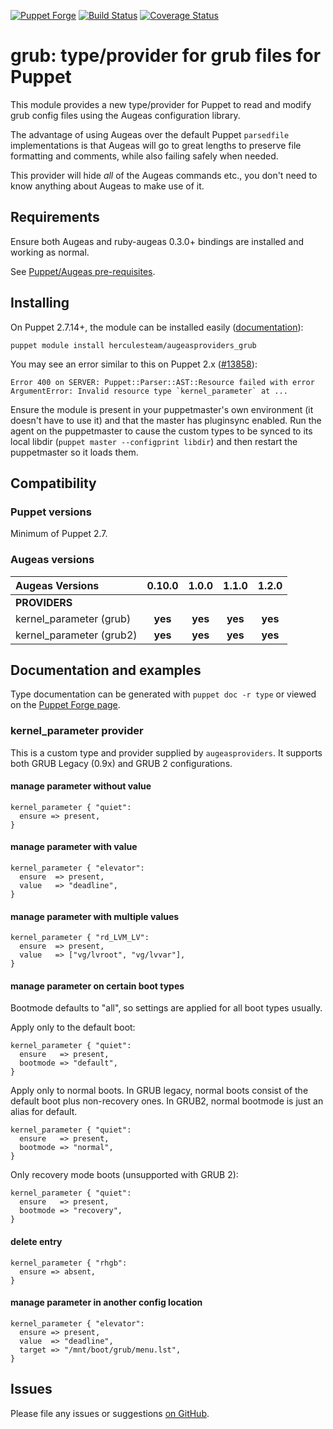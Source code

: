 [![Puppet Forge](http://img.shields.io/puppetforge/v/herculesteam/augeasproviders_grub.svg)](https://forge.puppetlabs.com/herculesteam/augeasproviders_grub)
[![Build Status](https://travis-ci.org/hercules-team/augeasproviders_grub.svg?branch=master)](https://travis-ci.org/hercules-team/augeasproviders_grub)
[![Coverage Status](https://img.shields.io/coveralls/hercules-team/augeasproviders_grub.svg)](https://coveralls.io/r/hercules-team/augeasproviders_grub?branch=master)


# grub: type/provider for grub files for Puppet

This module provides a new type/provider for Puppet to read and modify grub
config files using the Augeas configuration library.

The advantage of using Augeas over the default Puppet `parsedfile`
implementations is that Augeas will go to great lengths to preserve file
formatting and comments, while also failing safely when needed.

This provider will hide *all* of the Augeas commands etc., you don't need to
know anything about Augeas to make use of it.

## Requirements

Ensure both Augeas and ruby-augeas 0.3.0+ bindings are installed and working as
normal.

See [Puppet/Augeas pre-requisites](http://docs.puppetlabs.com/guides/augeas.html#pre-requisites).

## Installing

On Puppet 2.7.14+, the module can be installed easily ([documentation](http://docs.puppetlabs.com/puppet/latest/reference/modules_installing.html)):

    puppet module install herculesteam/augeasproviders_grub

You may see an error similar to this on Puppet 2.x ([#13858](http://projects.puppetlabs.com/issues/13858)):

    Error 400 on SERVER: Puppet::Parser::AST::Resource failed with error ArgumentError: Invalid resource type `kernel_parameter` at ...

Ensure the module is present in your puppetmaster's own environment (it doesn't
have to use it) and that the master has pluginsync enabled.  Run the agent on
the puppetmaster to cause the custom types to be synced to its local libdir
(`puppet master --configprint libdir`) and then restart the puppetmaster so it
loads them.

## Compatibility

### Puppet versions

Minimum of Puppet 2.7.

### Augeas versions

Augeas Versions           | 0.10.0  | 1.0.0   | 1.1.0   | 1.2.0   |
:-------------------------|:-------:|:-------:|:-------:|:-------:|
**PROVIDERS**             |
kernel\_parameter (grub)  | **yes** | **yes** | **yes** | **yes** |
kernel\_parameter (grub2) | **yes** | **yes** | **yes** | **yes** |

## Documentation and examples

Type documentation can be generated with `puppet doc -r type` or viewed on the
[Puppet Forge page](http://forge.puppetlabs.com/herculesteam/augeasproviders_grub).


### kernel_parameter provider

This is a custom type and provider supplied by `augeasproviders`.  It supports
both GRUB Legacy (0.9x) and GRUB 2 configurations.

#### manage parameter without value

    kernel_parameter { "quiet":
      ensure => present,
    }

#### manage parameter with value

    kernel_parameter { "elevator":
      ensure  => present,
      value   => "deadline",
    }

#### manage parameter with multiple values

    kernel_parameter { "rd_LVM_LV":
      ensure  => present,
      value   => ["vg/lvroot", "vg/lvvar"],
    }

#### manage parameter on certain boot types

Bootmode defaults to "all", so settings are applied for all boot types usually.

Apply only to the default boot:

    kernel_parameter { "quiet":
      ensure   => present,
      bootmode => "default",
    }

Apply only to normal boots. In GRUB legacy, normal boots consist of the default boot plus non-recovery ones. In GRUB2, normal bootmode is just an alias for default.

    kernel_parameter { "quiet":
      ensure   => present,
      bootmode => "normal",
    }

Only recovery mode boots (unsupported with GRUB 2):

    kernel_parameter { "quiet":
      ensure   => present,
      bootmode => "recovery",
    }

#### delete entry

    kernel_parameter { "rhgb":
      ensure => absent,
    }

#### manage parameter in another config location

    kernel_parameter { "elevator":
      ensure => present,
      value  => "deadline",
      target => "/mnt/boot/grub/menu.lst",
    }


## Issues

Please file any issues or suggestions [on GitHub](https://github.com/hercules-team/augeasproviders_grub/issues).
